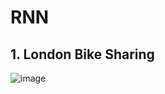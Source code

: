 # RNN
## 1. London Bike Sharing

![image](https://user-images.githubusercontent.com/38039777/128697011-f452ec1b-c85b-41a9-bf6b-7ffdf00a77b8.png)
